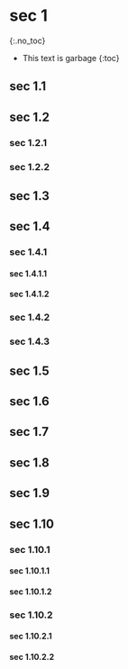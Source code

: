 # sec 1
{:.no_toc}

<div class="toc-sidebar" markdown="block">

* This text is garbage
{:toc}

</div>

## sec 1.1

## sec 1.2

### sec 1.2.1

### sec 1.2.2

## sec 1.3

## sec 1.4

### sec 1.4.1

#### sec 1.4.1.1

#### sec 1.4.1.2

### sec 1.4.2

### sec 1.4.3

## sec 1.5

## sec 1.6

## sec 1.7

## sec 1.8

## sec 1.9

## sec 1.10

### sec 1.10.1

#### sec 1.10.1.1

#### sec 1.10.1.2

### sec 1.10.2

#### sec 1.10.2.1

#### sec 1.10.2.2
